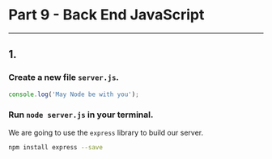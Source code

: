 # Part 9 - Back End JavaScript
---
## 1.
### Create a new file `server.js`. 

```javascript
console.log('May Node be with you');

```
### Run `node server.js` in your terminal.

We are going to use the `express` library to build our server.

```bash
npm install express --save
```



